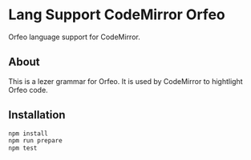 # Lang Support CodeMirror Orfeo

Orfeo language support for CodeMirror.

## About

This is a lezer grammar for Orfeo. It is used by CodeMirror to
hightlight Orfeo code.

## Installation

```sh
npm install
npm run prepare
npm test
```
